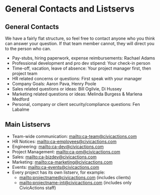# General Contacts and Listservs

## General Contacts

We have a fairly flat structure, so feel free to contact anyone who you think can answer your question. If that team member cannot, they will direct you to the person who can.

- Pay-stubs, hiring paperwork, expense reimbursements: Rachael Adams
- Professional development and pro dev stipend: Your check-in person
- Time-off, vacation, leave of absence: Your project manager first, then project team
- HR related concerns or questions: First speak with your manager
- Company Goals: Aaron Pava, Henry Poole
- Sales related questions or ideas: Bill Ogilvie, Di Hussey
- Marketing related questions or ideas: Melinda Burgess & Marlena Medford
- Personal, company or client security/compliance questions: Fen Labalme

## Main Listservs

- Team-wide communication: <mailto:ca-team@civicactions.com>
- HR Notices: <mailto:ca-employees@civicactions.com>
- Engineering: <mailto:ca-dev@civicactions.com>
- Project Management: <mailto:ca-pm@civicactions.com>
- Sales: <mailto:ca-bizdev@civicactions.com>
- Marketing: <mailto:ca-marketing@civicactions.com>
- Events: <mailto:ca-events@civicactions.com>
- Every project has its own listserv, for example:
  - <mailto:projectname@civicactions.com> (includes clients)
  - <mailto:projectname-int@civicactions.com> (includes only CivicActions staff)

